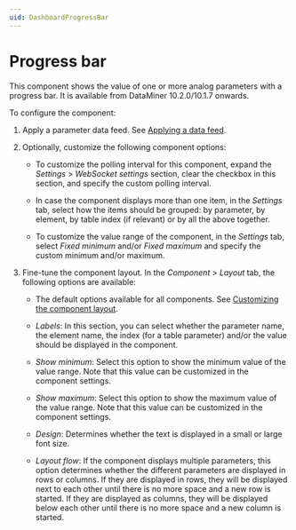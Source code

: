 ```yaml
---
uid: DashboardProgressBar
---
```


# Progress bar

This component shows the value of one or more analog parameters with a progress bar. It is available from DataMiner 10.2.0/10.1.7 onwards.

To configure the component:

1. Apply a parameter data feed. See [Applying a data feed](xref:Apply_Data_Feed).

1. Optionally, customize the following component options:

   - To customize the polling interval for this component, expand the *Settings* \> *WebSocket settings* section, clear the checkbox in this section, and specify the custom polling interval.

   - In case the component displays more than one item, in the *Settings* tab, select how the items should be grouped: by parameter, by element, by table index (if relevant) or by all the above together.

   - To customize the value range of the component, in the *Settings* tab, select *Fixed minimum* and/or *Fixed maximum* and specify the custom minimum and/or maximum.

1. Fine-tune the component layout. In the *Component* > *Layout* tab, the following options are available:

   - The default options available for all components. See [Customizing the component layout](xref:Customize_Component_Layout).

   - *Labels*: In this section, you can select whether the parameter name, the element name, the index (for a table parameter) and/or the value should be displayed in the component.

   - *Show minimum*: Select this option to show the minimum value of the value range. Note that this value can be customized in the component settings.

   - *Show maximum*: Select this option to show the maximum value of the value range. Note that this value can be customized in the component settings.

   - *Design*: Determines whether the text is displayed in a small or large font size.

   - *Layout flow*: If the component displays multiple parameters, this option determines whether the different parameters are displayed in rows or columns. If they are displayed in rows, they will be displayed next to each other until there is no more space and a new row is started. If they are displayed as columns, they will be displayed below each other until there is no more space and a new column is started.
